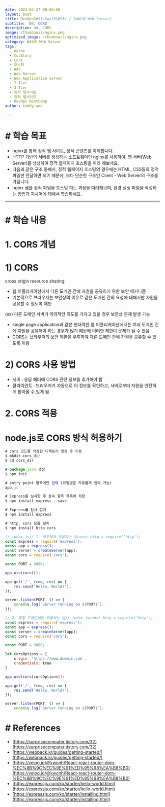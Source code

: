 ```yaml
---
date: 2023-03-27 00:00:00
layout: post
title: DevOps&#91;Day15&#93; / [WAS와 Web Server]
subtitle: '04. CORS'
description: 04. CORS
image: /thumbnail/nginx.png
optimized_image: /thumbnail/nginx.png
category: WAS와 Web Server
tags:
  - nginx
  - CozStory
  - Cors
  - 호스팅
  - WAS
  - Web Server
  - Web Application Server
  - 2-Tier
  - 3-Tier
  - 동적 웹사이트
  - 정적 웹사이트
  - DevOps BootCamp
author: teddy-woo

---
```


# **# 학습 목표**

- nginx를 통해 정적 웹 사이트, 정적 콘텐츠를 이해합니다.
- HTTP 기반의 서버를 생성하는 소프트웨어인 nginx를 사용하여, 웹 서버(Web Server)를 생성하여 정적 웹페이지 호스팅을 따라 해보세요.
- 다음과 같은 구조 중에서, 정적 웹페이지 호스팅의 경우에는 HTML, CSS등의 정적 파일만 전달하면 되기 때문에, 보다 단순한 구조인 Client - Web Server의 구조를 가집니다.
- nginx 샘플 정적 파일을 호스팅 하는 과정을 따라해보며, 환경 설정 파일을 작성하는 방법과 지시어에 대해서 학습하세요.

---

# **# 학습 내용**

# 1. CORS 개념

# 1) CORS

cross origin resource sharing

- 웹 어플리케이션에서 다른 도메인 간에 자원을 공유하기 위한 보안 메커니즘
- 기본적으로 브라우저는 보안상의 이유로 같은 도메인 간의 요청에 대해서만 자원을 공유할 수 있도록 제한

(ex) 다른 도메인 서버가 악의적인 의도를 가지고 있을 경우 보안상 문제 발생 가능

- single page application과 같은 현대적인 웹 어플리케이션에서는 여러 도메인 간에 자원을 공유해야 하는 경우가 많기 때문에 이러한 제한이 문제가 될 수 있음
- CORS는 브라우저의 보안 제한을 우회하여 다른 도메인 간에 자원을 공유할 수 있도록 허용

# 2) CORS 사용 방법

- 서버 : 응답 헤더에 CORS 관련 정보를 추가해야 함
- 클라이언트 : 브라우저가 자동으로 이 정보를 확인하고, 서버로부터 자원을 안전하게 받아올 수 있게 됨

# 2. CORS 적용

# node.js로 CORS 방식 허용하기

```jsx
# cors 코드를 작성할 디렉토리 생성 후 이동
$ mkdir cors_dir
$ cd cors_dir

# package.json 생성
$ npm init

# entry point 항목에만 입력 (파일명은 자유롭게 입력 가능)
app.js

# Express를 설치한 후 종속 항목 목록에 저장
$ npm install express --save

# Express를 임시 설치
$ npm install express

# http, cors 모듈 설치
$ npm install http cors
```

```jsx
// index.js// 1. 모두에게 허용하는 법const http = require('http');
const express = require('express');
const app = express();
const server = createServer(app);
const cors = require('cors');

const PORT = 8080;

app.use(cors());

app.get('/', (req, res) => {
	res.send('Hello, World!');
});

server.listen(PORT, () => {
	console.log(`Server running on ${PORT}`);
});

// 2. 특정 도메인에만 허용하는 법// index.jsconst http = require('http');
const express = require('express');
const app = express();
const server = createServer(app);
const cors = require('cors');

const PORT = 8080;

let corsOptions = {
    origin: 'https://www.domain.com',
    credentials: true
}

app.use(cors(corsOptions));

app.get('/', (req, res) => {
	res.send('Hello, World!');
});

server.listen(PORT, () => {
	console.log(`Server running on ${PORT}`);
```

# **# References**

- [https://surprisecomputer.tistory.com/32](https://surprisecomputer.tistory.com/32)
- [https://webpack.kr/guides/getting-started/](https://webpack.kr/guides/getting-started/)
- [https://velog.io/@kwonh/React-react-router-dom-%EC%8B%9C%EC%9E%91%ED%95%98%EA%B8%B0](https://velog.io/@kwonh/React-react-router-dom-%EC%8B%9C%EC%9E%91%ED%95%98%EA%B8%B0)
- [https://expressjs.com/ko/starter/hello-world.html](https://expressjs.com/ko/starter/hello-world.html)
- [https://expressjs.com/ko/starter/installing.html](https://expressjs.com/ko/starter/installing.html)